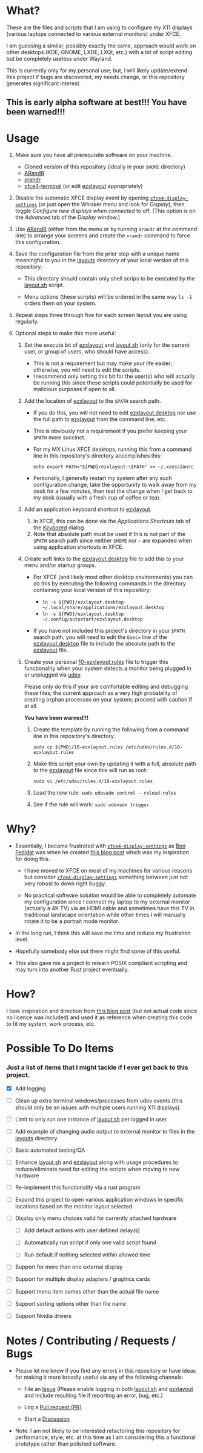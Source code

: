 # What?

These are the files and scripts that I am using to configure my X11 displays (various laptops connected to various external monitors) under XFCE.

I am guessing a similar, possibly exactly the same, approach would work on other desktops (KDE, GNOME, LXDE, LXQt, etc.) with a bit of script editing but be completely useless under Wayland.

This is currently only for my personal use; but, I will likely update/extend this project if bugs are discovered, my needs change, or this repository generates significant interest.

## This is early alpha software at best!!! You have been warned!!!

# Usage

1. Make sure you have all prerequisite software on your machine.
   
   - Cloned version of this repository (ideally in your `$HOME` directory)
   - [ARandR](https://christian.amsuess.com/tools/arandr/)
   - [xrandr](https://www.x.org/releases/X11R7.5/doc/man/man1/xrandr.1.html)
   - [xfce4-terminal](https://docs.xfce.org/apps/terminal/start) (or edit [ezxlayout](./ezxlayout) appropriately)

2. Disable the automatic XFCE display event by opening [`xfce4-display-settings`](https://docs.xfce.org/xfce/xfce4-settings/4.16/display) (or just open the Whisker menu and look for *Display*), then toggle *Configure new displays when connected* to off. (This option is on the *Advanced* tab of the *Display* window.)

3. Use [ARandR](https://christian.amsuess.com/tools/arandr/) (either from the menu or by running `arandr` at the command line) to arrange your screens and create the `xrandr` command to force this configuration.

4. Save the configuration file from the prior step with a unique name meaningful to you in the [layouts](./layouts) directory of your local version of this repository. 
   
   - This directory should contain only shell scrips to be executed by the [layout.sh](./layout.sh) script.
   
   - Menu options (these scripts) will be ordered in the same way `ls -1` orders them on your system.

5. Repeat steps three through five for each screen layout you are using regularly.

6. Optional steps to make this more useful:
   
   1. Set the execute bit of [ezxlayout](./ezxlayout) and [layout.sh](./layout.sh) (only for the current user, or group of users, who should have access).
      
      - This is not a requirement but may make your life easier; otherwise, you will need to edit the scripts.
      - I recommend only setting this bit for the user(s) who will actually be running this since these scripts could potentially be used for malicious purposes if open to all.
   
   2. Add the location of [ezxlayout](./ezxlayout) to the `$PATH` search path.
      
      - If you do this, you will not need to edit  [ezxlayout.desktop](./ezxlayout.desktop) nor use the full path to [ezxlayout](./ezxlayout) from the command line, etc.
      
      - This is obviously not a requirement if you prefer keeping your `$PATH` more succinct. 
      
      - For my MX Linux XFCE desktops, running this from a command line in this repository's directory accomplishes this:
        
          `echo export PATH="${PWD}/ezxlayout:\$PATH" >> ~/.xsessionrc`
      
      - Personally, I generally restart my system after any such configuration change, take the opportunity to walk away from my desk for a few minutes, then test the change when I get back to my desk (usually with a fresh cup of coffee or tea).
   
   3. Add an application keyboard shortcut to [ezxlayout](./ezxlayout). 
      
      1. In XFCE, this can be done via the *Applications Shortcuts* tab of the [*Keyboard*](https://docs.xfce.org/xfce/xfce4-settings/4.16/keyboard) dialog.
      2. Note that absolute path must be used if this is not part of the `$PATH` search path since neither `$HOME` nor `~` are expanded when using application shortcuts in XFCE.
   
   4. Create soft links to the [ezxlayout.desktop](./ezxlayout.desktop) file to add this to your menu and/or startup groups.
      
      - For XFCE (and likely most other desktop environments) you can do this by executing the following commands in the directory containing your local version of this repository:
        
        - `ln -s ${PWD}/ezxlayout.desktop ~/.local/share/applications/ezxlayout.desktop`
        - `ln -s ${PWD}/ezxlayout.desktop ~/.config/autostart/ezxlayout.desktop`
      
      - If you have not included this project's directory in your `$PATH` search path, you will need to edit the `Exec=` line of the [ezxlayout.desktop](./ezxlayout.desktop) file to include the absolute path to the [ezxlayout](./ezxlayout) file.
   
   5. Create your personal [10-ezxlayout.rules](./10-ezxlayout.rules) file to trigger this functionality when your system detects a monitor being plugged in or unplugged via [udev](https://opensource.com/article/18/11/udev). 
      
      Please only do this if your are comfortable editing and debugging these files; the current approach as a very high probability of creating orphan processes on your system; proceed with caution if at all.
      
      **You have been warned!!!**
      
      1. Create the template by running the following from a command line in this repository's directory: 
         
          `sudo cp ${PWD}/10-ezxlayout.rules /etc/udev/rules.d/10-ezxlayout.rules`   
      
      2. Make this script your own by updating it with a full, absolute path to the [ezxlayout](./ezxlayout) file since this will run as root:
         
         `sudo vi /etc/udev/rules.d/10-ezxlayout.rules`
      
      3. Load the new rule:  `sudo udevadm control --reload-rules`
      
      4. See if the rule will work:  `sudo udevadm trigger`

# Why?

- Essentially, I became frustrated with [`xfce4-display-settings`](https://docs.xfce.org/xfce/xfce4-settings/4.16/display) as [Ben Fedidat](https://fedidat.com/about/) was when he created [this blog post](https://fedidat.com/420-xfce-display-auto/) which was my inspiration for doing this.
  
  - I have moved to XFCE on most of my machines for various reasons but consider [`xfce4-display-settings`](https://docs.xfce.org/xfce/xfce4-settings/4.16/display) something between just not very robust to down right buggy.
  
  - No practical software solution would be able to completely automate my configuration since I connect my laptop to my external monitor (actually a 4K TV) via an HDMI cable and sometimes have this TV in traditional landscape orientation while other times I will manually rotate it to be a portrait mode monitor.

- In the long run, I think this will save me time and reduce my frustration level.

- Hopefully somebody else out there might find some of this useful.

- This also gave me a project to relearn POSIX compliant scripting and may turn into another Rust project eventually.

# How?

I took inspiration and direction from [this blog post](https://fedidat.com/420-xfce-display-auto/) (but not actual code since no licence was included) and used it as reference when creating this code to fit my system, work process, etc.

# Possible To Do Items

### Just a list of items that I might tackle if I ever get back to this project.

- [x] Add logging

- [ ] Clean up extra terminal windows/processes from udev events (this should only be an issues with multiple users running X11 displays)

- [ ] Limit to only run one instance of [layout.sh](./layout.sh) per logged in user

- [ ] Add example of changing audio output to external monitor to files in the [layouts](./layouts) directory

- [ ] Basic automated testing/QA

- [ ] Enhance [layout.sh](./layout.sh) and [ezxlayout](./ezxlayout) along with usage procedures to reduce/eliminate need for editing the scripts when moving to new hardware

- [ ] Re-implement this functionality via a rust program

- [ ] Expand this project to open various application windows in specific locations based on the monitor layout selected

- [ ] Display only menu choices valid for currently attached hardware
  
  - [ ] Add default actions with user defined delay(s)
  
  - [ ] Automatically run script if only one valid script found
  
  - [ ] Run default if nothing selected within allowed time 

- [ ] Support for more than one external display

- [ ] Support for multiple display adapters / graphics cards

- [ ] Support menu item names other than the actual file name

- [ ] Support sorting options other than file name

- [ ] Support Nvidia drivers

# Notes / Contributing / Requests / Bugs

- Please let me know if you find any errors in this repository or have ideas for making it more broadly useful via any of the following channels:
  
  - File an [Issue](https://github.com/jgrussell/ezxlayout/issues) (Please enable logging in both [layout.sh](./layout.sh) and [ezxlayout](./ezxlayout) and include resulting file if reporting an error, bug, etc.)
  
  - Log a [Pull request (PR)](https://github.com/jgrussell/ezxlayout/pulls)
  
  - Start a [Discussion](https://github.com/jgrussell/ezxlayout/discussions) 

- Note:  I am not likely to be interested refactoring this repository for performance, style, etc. at this time as I am considering this a functional prototype rather than polished software.
